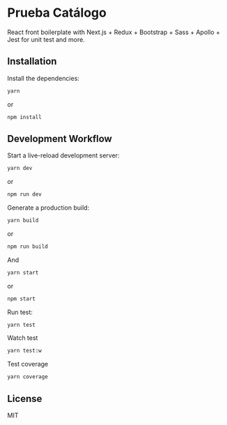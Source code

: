 # Prueba Catálogo

React front boilerplate with Next.js + Redux + Bootstrap + Sass + Apollo + Jest for unit test and more.

## Installation
Install the dependencies:
```sh
yarn
```
or
```sh
npm install
```

## Development Workflow
Start a live-reload development server:
```sh
yarn dev
```
or
```sh
npm run dev
```

Generate a production build:
```sh
yarn build
```
or
```sh
npm run build
```
And
```sh
yarn start
```
or
```sh
npm start
```

Run test:
```sh
yarn test
```
Watch test
```sh
yarn test:w
```
Test coverage
```sh
yarn coverage
```

## License
MIT
